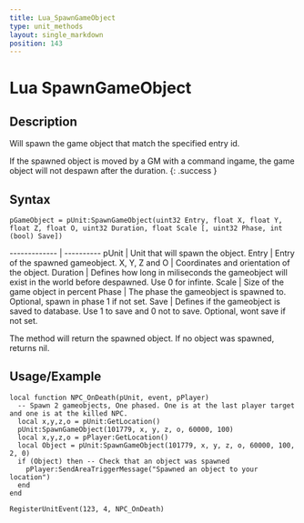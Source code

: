 ```yaml
---
title: Lua_SpawnGameObject
type: unit_methods
layout: single_markdown
position: 143
---
```


# Lua SpawnGameObject

## Description

Will spawn the game object that match the specified entry id.

If the spawned object is moved by a GM with a command ingame, the game object will not despawn after the duration.
{: .success }

## Syntax

```
pGameObject = pUnit:SpawnGameObject(uint32 Entry, float X, float Y, float Z, float O, uint32 Duration, float Scale [, uint32 Phase, int (bool) Save])
```

------------- | ---------- 
pUnit         | Unit that will spawn the object.
Entry         | Entry of the spawned gameobject.
X, Y, Z and O | Coordinates and orientation of the object.
Duration      | Defines how long in miliseconds the gameobject will exist in the world before despawned. Use 0 for infinte.
Scale         | Size of the game object in percent
Phase         | The phase the gameobject is spawned to. Optional, spawn in phase 1 if not set.
Save          | Defines if the gameobject is saved to database. Use 1 to save and 0 not to save. Optional, wont save if not set.

The method will return the spawned object. If no object was spawned, returns nil. 

## Usage/Example

```
local function NPC_OnDeath(pUnit, event, pPlayer)
  -- Spawn 2 gameobjects, One phased. One is at the last player target and one is at the killed NPC.
  local x,y,z,o = pUnit:GetLocation()
  pUnit:SpawnGameObject(101779, x, y, z, o, 60000, 100)
  local x,y,z,o = pPlayer:GetLocation()
  local Object = pUnit:SpawnGameObject(101779, x, y, z, o, 60000, 100, 2, 0)
  if (Object) then -- Check that an object was spawned
    pPlayer:SendAreaTriggerMessage("Spawned an object to your location")
  end
end
 
RegisterUnitEvent(123, 4, NPC_OnDeath)
```
